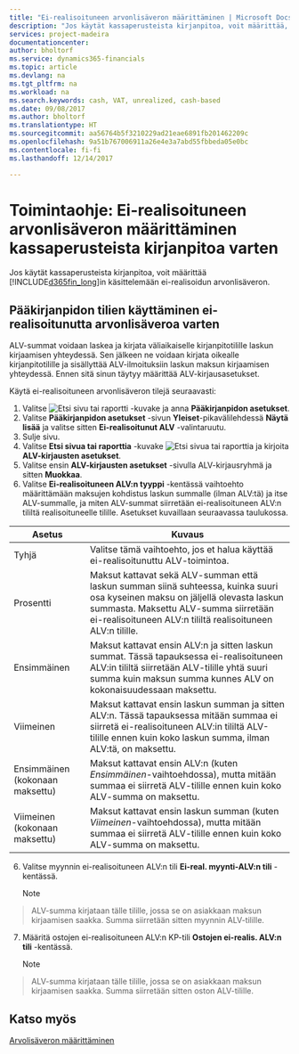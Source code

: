 ```yaml
---
title: "Ei-realisoituneen arvonlisäveron määrittäminen | Microsoft Docs"
description: "Jos käytät kassaperusteista kirjanpitoa, voit määrittää, miten myynnin ja ostojen ei-realisoitunut ALV käsitellään."
services: project-madeira
documentationcenter: 
author: bholtorf
ms.service: dynamics365-financials
ms.topic: article
ms.devlang: na
ms.tgt_pltfrm: na
ms.workload: na
ms.search.keywords: cash, VAT, unrealized, cash-based
ms.date: 09/08/2017
ms.author: bholtorf
ms.translationtype: HT
ms.sourcegitcommit: aa56764b5f3210229ad21eae6891fb201462209c
ms.openlocfilehash: 9a51b767006911a26e4e3a7abd55fbbeda05e0bc
ms.contentlocale: fi-fi
ms.lasthandoff: 12/14/2017

---
```


# <a name="how-to-set-up-unrealized-vat-for-cash-based-accounting"></a>Toimintaohje: Ei-realisoituneen arvonlisäveron määrittäminen kassaperusteista kirjanpitoa varten
Jos käytät kassaperusteista kirjanpitoa, voit määrittää [!INCLUDE[d365fin_long](includes/d365fin_long_md.md)]in käsittelemään ei-realisoidun arvonlisäveron.

## <a name="to-use-general-ledger-accounts-for-unrealized-vat"></a>Pääkirjanpidon tilien käyttäminen ei-realisoitunutta arvonlisäveroa varten
ALV-summat voidaan laskea ja kirjata väliaikaiselle kirjanpitotilille laskun kirjaamisen yhteydessä. Sen jälkeen ne voidaan kirjata oikealle kirjanpitotilille ja sisällyttää ALV-ilmoituksiin laskun maksun kirjaamisen yhteydessä. Ennen sitä sinun täytyy määrittää ALV-kirjausasetukset.

Käytä ei-realisoituneen arvonlisäveron tilejä seuraavasti:
1. Valitse ![Etsi sivu tai raportti](media/ui-search/search_small.png "Etsi sivu tai raportti -kuvake") -kuvake ja anna **Pääkirjanpidon asetukset**. 
2. Valitse **Pääkirjanpidon asetukset** -sivun **Yleiset**-pikavälilehdessä **Näytä lisää** ja valitse sitten **Ei-realisoitunut ALV** -valintaruutu.
3. Sulje sivu.
4. Valitse **Etsi sivua tai raporttia** -kuvake ![Etsi sivua tai raporttia](media/ui-search/search_small.png "Etsi sivua tai raporttia -kuvake") ja kirjoita **ALV-kirjausten asetukset**. 
5. Valitse ensin **ALV-kirjausten asetukset** -sivulla ALV-kirjausryhmä ja sitten **Muokkaa**. 
6. Valitse **Ei-realisoituneen ALV:n tyyppi** -kentässä vaihtoehto määrittämään maksujen kohdistus laskun summalle (ilman ALV:tä) ja itse ALV-summalle, ja miten ALV-summat siirretään ei-realisoituneen ALV:n tililtä realisoituneelle tilille. Asetukset kuvaillaan seuraavassa taulukossa.

| Asetus | Kuvaus |
| --- | --- |
| Tyhjä | Valitse tämä vaihtoehto, jos et halua käyttää ei-realisoitunuttu ALV-toimintoa. |
| Prosentti | Maksut kattavat sekä ALV-summan että laskun summan siinä suhteessa, kuinka suuri osa kyseinen maksu on jäljellä olevasta laskun summasta. Maksettu ALV-summa siirretään ei-realisoituneen ALV:n tililtä realisoituneen ALV:n tilille. |
| Ensimmäinen | Maksut kattavat ensin ALV:n ja sitten laskun summat. Tässä tapauksessa ei-realisoituneen ALV:in tililtä siirretään ALV-tilille yhtä suuri summa kuin maksun summa kunnes ALV on kokonaisuudessaan maksettu. |
| Viimeinen | Maksut kattavat ensin laskun summan ja sitten ALV:n. Tässä tapauksessa mitään summaa ei siirretä ei-realisoituneen ALV:in tililtä ALV-tilille ennen kuin koko laskun summa, ilman ALV:tä, on maksettu. |
| Ensimmäinen (kokonaan maksettu) | Maksut kattavat ensin ALV:n (kuten _Ensimmäinen_-vaihtoehdossa), mutta mitään summaa ei siirretä ALV-tilille ennen kuin koko ALV-summa on maksettu. |
| Viimeinen (kokonaan maksettu) | Maksut kattavat ensin laskun summan (kuten _Viimeinen_-vaihtoehdossa), mutta mitään summaa ei siirretä ALV-tilille ennen kuin koko ALV-summa on maksettu. |

6. Valitse myynnin ei-realisoituneen ALV:n tili **Ei-real. myynti-ALV:n tili** -kentässä.

    > [!NOTE]  
>   ALV-summa kirjataan tälle tilille, jossa se on asiakkaan maksun kirjaamisen saakka. Summa siirretään sitten myynnin ALV-tilille.
7. Määritä ostojen ei-realisoituneen ALV:n KP-tili **Ostojen ei-realis. ALV:n tili** -kentässä.

    > [!NOTE]  
>   ALV-summa kirjataan tälle tilille, jossa se on asiakkaan maksun kirjaamisen saakka. Summa siirretään sitten oston ALV-tilille.

## <a name="see-also"></a>Katso myös
[Arvolisäveron määrittäminen](finance-setup-vat.md)
